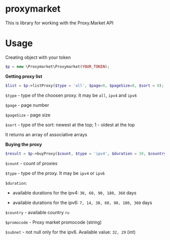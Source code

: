 # proxymarket
This is library for working with the Proxy.Market API

# Usage

Creating object with your token
```php
$p = new \Proxymarket\Proxymarket(YOUR_TOKEN);
```

**Getting proxy list**

```php
$list = $p->listProxy($type = 'all', $page=0, $pageSize=0, $sort = 0);
```
`$type` - type of the choosen proxy. It may be `all`, `ipv4` and `ipv6`

`$page` - page number

`$pageSize` - page size

`$sort` - type of the sort: newest at the top; 1 - oldest at the top

It returns an array of associative arrays

**Buying the proxy**

```php
$result = $p->buyProxy($count, $type = 'ipv4', $duration = 30, $country = 'ru', $promocode = '', $subnet = null);
```
`$count` - count of proxies 

`$type` - type of the proxy. It may be `ipv4` or `ipv6`

`$duration`:

- available durations for the ipv4: `30, 60, 90, 180, 360` days

- available durations for the ipv6: `7, 14, 30, 60, 90, 180, 360` days

`$country` - available country `ru`

`$promocode` - Proxy market promocode (string)

`$subnet` - not null only for the ipv6. Available value:  `32, 29` (int)
